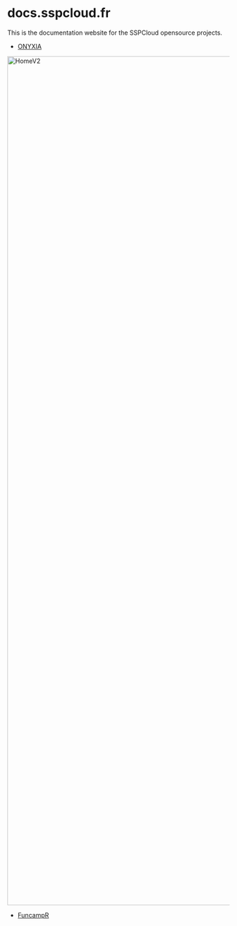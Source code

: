 # docs.sspcloud.fr
This is the documentation website for the SSPCloud opensource projects. 


- [ONYXIA](https://github.com/InseeFrLab/onyxia)

<img width="1920" alt="HomeV2" src="https://user-images.githubusercontent.com/6702424/108346929-37571900-71e0-11eb-860a-9ccc8a8ebc51.png">

- [FuncampR](https://github.com/InseeFrLab/funcamp.sspcloud.fr)


